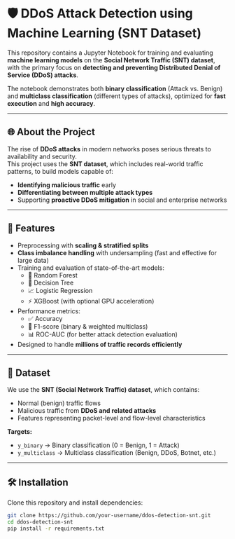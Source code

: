 # 🛡️ DDoS Attack Detection using Machine Learning (SNT Dataset)

This repository contains a Jupyter Notebook for training and evaluating **machine learning models** on the **Social Network Traffic (SNT) dataset**, with the primary focus on **detecting and preventing Distributed Denial of Service (DDoS) attacks**.  

The notebook demonstrates both **binary classification** (Attack vs. Benign) and **multiclass classification** (different types of attacks), optimized for **fast execution** and **high accuracy**.

---

## 🌐 About the Project  

The rise of **DDoS attacks** in modern networks poses serious threats to availability and security.  
This project uses the **SNT dataset**, which includes real-world traffic patterns, to build models capable of:  
- **Identifying malicious traffic** early  
- **Differentiating between multiple attack types**  
- Supporting **proactive DDoS mitigation** in social and enterprise networks  

---

## 🚀 Features  

- Preprocessing with **scaling & stratified splits**  
- **Class imbalance handling** with undersampling (fast and effective for large data)  
- Training and evaluation of state-of-the-art models:  
  - 🌲 Random Forest  
  - 🌳 Decision Tree  
  - 📈 Logistic Regression  
  - ⚡ XGBoost (with optional GPU acceleration)  
- Performance metrics:  
  - ✅ Accuracy  
  - 🎯 F1-score (binary & weighted multiclass)  
  - 📊 ROC-AUC (for better attack detection evaluation)  
- Designed to handle **millions of traffic records efficiently**  

---

## 📂 Dataset  

We use the **SNT (Social Network Traffic) dataset**, which contains:  
- Normal (benign) traffic flows  
- Malicious traffic from **DDoS and related attacks**  
- Features representing packet-level and flow-level characteristics  

**Targets:**  
- `y_binary` → Binary classification (0 = Benign, 1 = Attack)  
- `y_multiclass` → Multiclass classification (Benign, DDoS, Botnet, etc.)  

---

## 🛠️ Installation  

Clone this repository and install dependencies:  

```bash
git clone https://github.com/your-username/ddos-detection-snt.git
cd ddos-detection-snt
pip install -r requirements.txt
